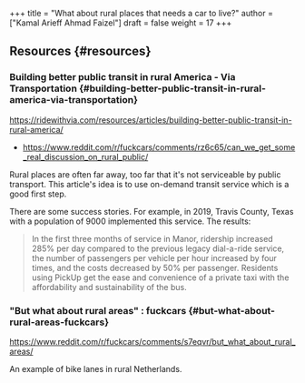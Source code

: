 +++
title = "What about rural places that needs a car to live?"
author = ["Kamal Arieff Ahmad Faizel"]
draft = false
weight = 17
+++

## Resources {#resources}


### Building better public transit in rural America - Via Transportation {#building-better-public-transit-in-rural-america-via-transportation}

<https://ridewithvia.com/resources/articles/building-better-public-transit-in-rural-america/>

-   <https://www.reddit.com/r/fuckcars/comments/rz6c65/can_we_get_some_real_discussion_on_rural_public/>

Rural places are often far away, too far that it's not serviceable by public transport. This article's idea is to use on-demand transit service which is a good first step.

There are some success stories. For example, in 2019, Travis County, Texas with a population of 9000 implemented this service. The results:

> In the first three months of service in Manor, ridership increased 285% per day compared to the previous legacy dial-a-ride service, the number of passengers per vehicle per hour increased by four times, and the costs decreased by 50% per passenger. Residents using PickUp get the ease and convenience of a private taxi with the affordability and sustainability of the bus.


### "But what about rural areas" : fuckcars {#but-what-about-rural-areas-fuckcars}

<https://www.reddit.com/r/fuckcars/comments/s7eqvr/but_what_about_rural_areas/>

An example of bike lanes in rural Netherlands.
